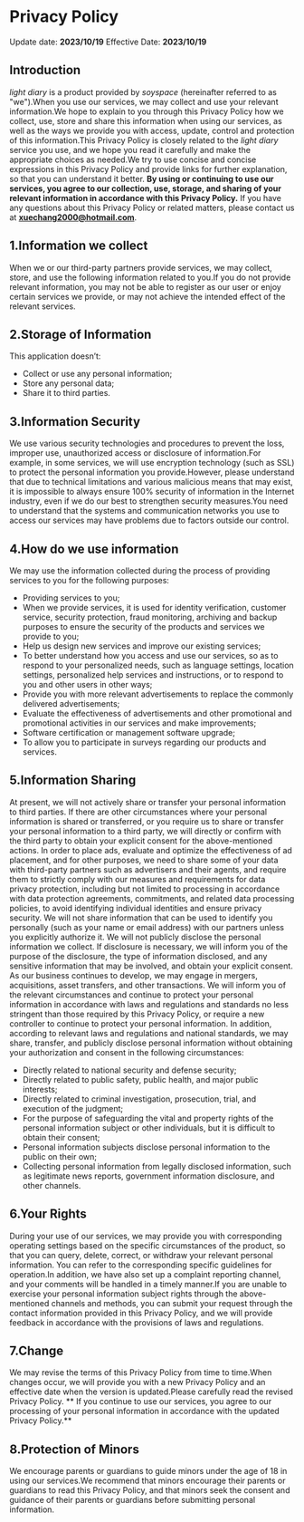 # Privacy Policy
Update date: **2023/10/19**
Effective Date: **2023/10/19**
## Introduction
_light diary_ is a product provided by _soyspace_ (hereinafter referred to as "we").When you use our services, we may collect and use your relevant information.We hope to explain to you through this Privacy Policy how we collect, use, store and share this information when using our services, as well as the ways we provide you with access, update, control and protection of this information.This Privacy Policy is closely related to the _light diary_ service you use, and we hope you read it carefully and make the appropriate choices as needed.We try to use concise and concise expressions in this Privacy Policy and provide links for further explanation, so that you can understand it better.
**By using or continuing to use our services, you agree to our collection, use, storage, and sharing of your relevant information in accordance with this Privacy Policy.**
If you have any questions about this Privacy Policy or related matters, please contact us at **xuechang2000@hotmail.com**.
## 1.Information we collect
When we or our third-party partners provide services, we may collect, store, and use the following information related to you.If you do not provide relevant information, you may not be able to register as our user or enjoy certain services we provide, or may not achieve the intended effect of the relevant services.
## 2.Storage of Information
This application doesn’t:

* Collect or use any personal information;
* Store any personal data;
* Share it to third parties.
## 3.Information Security
We use various security technologies and procedures to prevent the loss, improper use, unauthorized access or disclosure of information.For example, in some services, we will use encryption technology (such as SSL) to protect the personal information you provide.However, please understand that due to technical limitations and various malicious means that may exist, it is impossible to always ensure 100% security of information in the Internet industry, even if we do our best to strengthen security measures.You need to understand that the systems and communication networks you use to access our services may have problems due to factors outside our control.
## 4.How do we use information
We may use the information collected during the process of providing services to you for the following purposes:
*   Providing services to you;
*   When we provide services, it is used for identity verification, customer service, security protection, fraud monitoring, archiving and backup purposes to ensure the security of the products and services we provide to you;
*   Help us design new services and improve our existing services;
*   To better understand how you access and use our services, so as to respond to your personalized needs, such as language settings, location settings, personalized help services and instructions, or to respond to you and other users in other ways;
*   Provide you with more relevant advertisements to replace the commonly delivered advertisements;
*   Evaluate the effectiveness of advertisements and other promotional and promotional activities in our services and make improvements;
* Software certification or management software upgrade;
*   To allow you to participate in surveys regarding our products and services.
## 5.Information Sharing
At present, we will not actively share or transfer your personal information to third parties.  If there are other circumstances where your personal information is shared or transferred, or you require us to share or transfer your personal information to a third party, we will directly or confirm with the third party to obtain your explicit consent for the above-mentioned actions.
In order to place ads, evaluate and optimize the effectiveness of ad placement, and for other purposes, we need to share some of your data with third-party partners such as advertisers and their agents, and require them to strictly comply with our measures and requirements for data privacy protection, including but not limited to processing in accordance with data protection agreements, commitments, and related data processing policies, to avoid identifying individual identities and ensure privacy security.
We will not share information that can be used to identify you personally (such as your name or email address) with our partners unless you explicitly authorize it.
We will not publicly disclose the personal information we collect.  If disclosure is necessary, we will inform you of the purpose of the disclosure, the type of information disclosed, and any sensitive information that may be involved, and obtain your explicit consent.
As our business continues to develop, we may engage in mergers, acquisitions, asset transfers, and other transactions.  We will inform you of the relevant circumstances and continue to protect your personal information in accordance with laws and regulations and standards no less stringent than those required by this Privacy Policy, or require a new controller to continue to protect your personal information.
In addition, according to relevant laws and regulations and national standards, we may share, transfer, and publicly disclose personal information without obtaining your authorization and consent in the following circumstances:
*   Directly related to national security and defense security;
* Directly related to public safety, public health, and major public interests;
* Directly related to criminal investigation, prosecution, trial, and execution of the judgment;
*   For the purpose of safeguarding the vital and property rights of the personal information subject or other individuals, but it is difficult to obtain their consent;
* Personal information subjects disclose personal information to the public on their own;
*   Collecting personal information from legally disclosed information, such as legitimate news reports, government information disclosure, and other channels.
## 6.Your Rights
During your use of our services, we may provide you with corresponding operating settings based on the specific circumstances of the product, so that you can query, delete, correct, or withdraw your relevant personal information.  You can refer to the corresponding specific guidelines for operation.In addition, we have also set up a complaint reporting channel, and your comments will be handled in a timely manner.If you are unable to exercise your personal information subject rights through the above-mentioned channels and methods, you can submit your request through the contact information provided in this Privacy Policy, and we will provide feedback in accordance with the provisions of laws and regulations.
## 7.Change
We may revise the terms of this Privacy Policy from time to time.When changes occur, we will provide you with a new Privacy Policy and an effective date when the version is updated.Please carefully read the revised Privacy Policy. ** If you continue to use our services, you agree to our processing of your personal information in accordance with the updated Privacy Policy.**
## 8.Protection of Minors
We encourage parents or guardians to guide minors under the age of 18 in using our services.We recommend that minors encourage their parents or guardians to read this Privacy Policy, and that minors seek the consent and guidance of their parents or guardians before submitting personal information.
